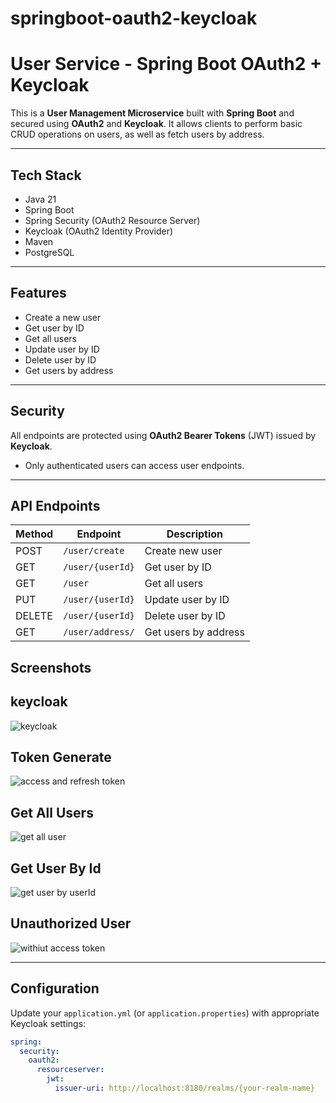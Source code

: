 # springboot-oauth2-keycloak
# User Service - Spring Boot OAuth2 + Keycloak

This is a **User Management Microservice** built with **Spring Boot** and secured using **OAuth2** and **Keycloak**. It allows clients to perform basic CRUD operations on users, as well as fetch users by address.

---

## Tech Stack

- Java 21
- Spring Boot
- Spring Security (OAuth2 Resource Server)
- Keycloak (OAuth2 Identity Provider)
- Maven 
- PostgreSQL

---

##  Features

- Create a new user
- Get user by ID
- Get all users
- Update user by ID
- Delete user by ID
- Get users by address

---

## Security

All endpoints are protected using **OAuth2 Bearer Tokens** (JWT) issued by **Keycloak**.

- Only authenticated users can access user endpoints.

---

##  API Endpoints

| Method | Endpoint                  | Description           | 
|--------|-------------------------- |-----------------------|
| POST   | `/user/create`            | Create new user       | 
| GET    | `/user/{userId}`          | Get user by ID        |
| GET    | `/user`                   | Get all users         | 
| PUT    | `/user/{userId}`          | Update user by ID     | 
| DELETE | `/user/{userId}`          | Delete user by ID     | 
| GET    | `/user/address/`          | Get users by address  | 

## Screenshots

## keycloak
![keycloak](https://github.com/user-attachments/assets/acf869f0-ed88-4ab0-b20a-c4f77018f6f9)

## Token Generate
![access and refresh token](https://github.com/user-attachments/assets/35f05c53-5001-4fed-b7e6-37a3c15444fa)


## Get All Users
![get all user](https://github.com/user-attachments/assets/a0b6e78d-e7fd-41b0-9f3e-aa1f55e23f80)

## Get User By Id
![get user by userId](https://github.com/user-attachments/assets/6b5f6561-2813-4467-9e34-e48c5c221e18)

## Unauthorized User
![withiut access token](https://github.com/user-attachments/assets/0d1010e3-787b-4049-9393-cd732d76cf88)

---

## Configuration

Update your `application.yml` (or `application.properties`) with appropriate Keycloak settings:

```yaml
spring:
  security:
    oauth2:
      resourceserver:
        jwt:
          issuer-uri: http://localhost:8180/realms/{your-realm-name}
